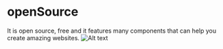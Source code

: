 # openSource
It is open source, free and it features many components that can help you create amazing websites.
![Alt text](https://res.cloudinary.com/dh7apsl5o/image/upload/v1562515168/Potfolio/charity.png)
